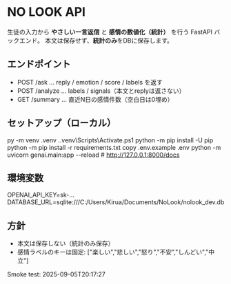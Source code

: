 ﻿# NO LOOK API

生徒の入力から **やさしい一言返信** と **感情の数値化（統計）** を行う FastAPI バックエンド。
本文は保存せず、**統計のみ**をDBに保存します。

## エンドポイント
- POST /ask      … reply / emotion / score / labels を返す
- POST /analyze  … labels / signals（本文とreplyは返さない）
- GET  /summary  … 直近N日の感情件数（空白日は0埋め）

## セットアップ（ローカル）
py -m venv .venv
.\.venv\Scripts\Activate.ps1
python -m pip install -U pip
python -m pip install -r requirements.txt
copy .env.example .env
python -m uvicorn genai.main:app --reload   # http://127.0.0.1:8000/docs

## 環境変数
OPENAI_API_KEY=sk-...
DATABASE_URL=sqlite:///C:/Users/Kirua/Documents/NoLook/nolook_dev.db

## 方針
- 本文は保存しない（統計のみ保存）
- 感情ラベルのキーは固定: ["楽しい","悲しい","怒り","不安","しんどい","中立"]

Smoke test: 2025-09-05T20:17:27
